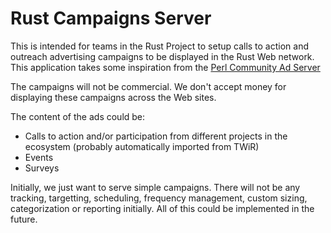 # Rust Campaigns Server

This is intended for teams in the Rust Project to setup calls to action and outreach advertising campaigns to be displayed in the Rust Web network. This application takes some inspiration from the [Perl Community Ad Server](http://pcas.szabgab.com/)

The campaigns will not be commercial. We don't accept money for displaying these campaigns across the Web sites.

The content of the ads could be:

- Calls to action and/or participation from different projects in the ecosystem (probably automatically imported from TWiR)
- Events
- Surveys

Initially, we just want to serve simple campaigns. There will not be any tracking, targetting, scheduling, frequency management, custom sizing, categorization or reporting initially. All of this could be implemented in the future.
